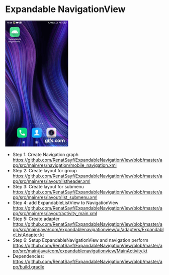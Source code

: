 # Expandable NavigationView

![Image alt](https://github.com/RenatSayf/ExpandableNavigationView/blob/master/app/src/main/res/images/expand_navigation.gif)

* Step 1: Create Navigation graph https://github.com/RenatSayf/ExpandableNavigationView/blob/master/app/src/main/res/navigation/mobile_navigation.xml
* Step 2: Create layout for group https://github.com/RenatSayf/ExpandableNavigationView/blob/master/app/src/main/res/layout/listheader.xml
* Step 3: Create layout for submenu https://github.com/RenatSayf/ExpandableNavigationView/blob/master/app/src/main/res/layout/list_submenu.xml
* Step 4: add ExpandableListView to NavigationView https://github.com/RenatSayf/ExpandableNavigationView/blob/master/app/src/main/res/layout/activity_main.xml
* Step 5: Create adapter https://github.com/RenatSayf/ExpandableNavigationView/blob/master/app/src/main/java/com/expandablenavigationview/ui/adapters/ExpandableListAdapter.kt
* Step 6: Setup ExpandableNavigationView and navigation perform https://github.com/RenatSayf/ExpandableNavigationView/blob/master/app/src/main/java/com/expandablenavigationview/MainActivity.kt
* Dependencies: https://github.com/RenatSayf/ExpandableNavigationView/blob/master/app/build.gradle
